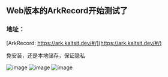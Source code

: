 ## Web版本的ArkRecord开始测试了

### 地址：

[ArkRecord: https://ark.kaltsit.dev/#/](https://ark.kaltsit.dev/#/)

免安装，还是本地储存，保证隐私

![image](https://user-images.githubusercontent.com/84715902/185678593-57eecdc8-ebab-4634-bdc9-c2e8f2b7dd72.png)
![image](https://user-images.githubusercontent.com/84715902/185678643-15443392-62f0-4f32-9c52-1d28d5541bde.png)
![image](https://user-images.githubusercontent.com/84715902/185678659-c730cd1e-b504-4bd3-873e-84fbd7653f40.png)

